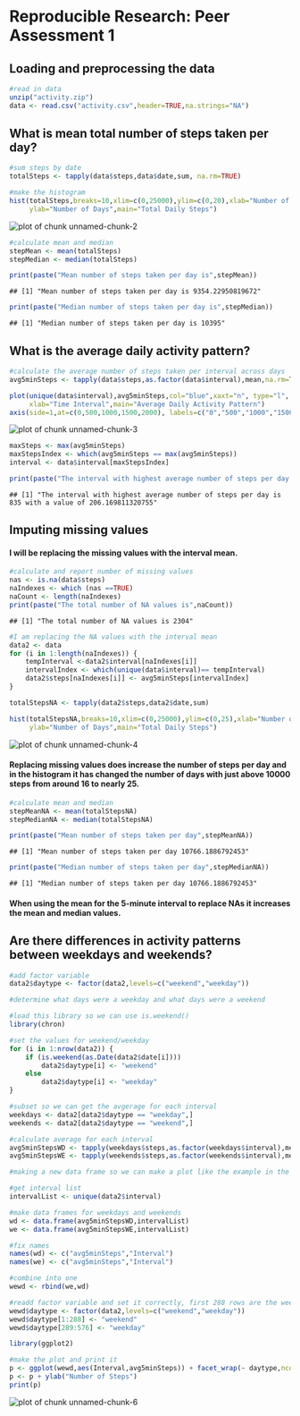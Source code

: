 # Reproducible Research: Peer Assessment 1


## Loading and preprocessing the data


```r
#read in data
unzip("activity.zip")
data <- read.csv("activity.csv",header=TRUE,na.strings="NA")
```

## What is mean total number of steps taken per day?

```r
#sum steps by date
totalSteps <- tapply(data$steps,data$date,sum, na.rm=TRUE)

#make the histogram
hist(totalSteps,breaks=10,xlim=c(0,25000),ylim=c(0,20),xlab="Number of Steps",
     ylab="Number of Days",main="Total Daily Steps")
```

![plot of chunk unnamed-chunk-2](figure/unnamed-chunk-2.png) 

```r
#calculate mean and median
stepMean <- mean(totalSteps)
stepMedian <- median(totalSteps)

print(paste("Mean number of steps taken per day is",stepMean))
```

```
## [1] "Mean number of steps taken per day is 9354.22950819672"
```

```r
print(paste("Median number of steps taken per day is",stepMedian))
```

```
## [1] "Median number of steps taken per day is 10395"
```

## What is the average daily activity pattern?

```r
#calculate the average number of steps taken per interval across days
avg5minSteps <- tapply(data$steps,as.factor(data$interval),mean,na.rm=TRUE) 

plot(unique(data$interval),avg5minSteps,col="blue",xaxt="n", type="l", ylab="Average Number of Steps",
     xlab="Time Interval",main="Average Daily Activity Pattern")
axis(side=1,at=c(0,500,1000,1500,2000), labels=c("0","500","1000","1500","2000"))
```

![plot of chunk unnamed-chunk-3](figure/unnamed-chunk-3.png) 

```r
maxSteps <- max(avg5minSteps)
maxStepsIndex <- which(avg5minSteps == max(avg5minSteps))
interval <- data$interval[maxStepsIndex]

print(paste("The interval with highest average number of steps per day is",interval,"with a value of",maxSteps))
```

```
## [1] "The interval with highest average number of steps per day is 835 with a value of 206.169811320755"
```

## Imputing missing values
#### I will be replacing the missing values with the interval mean.

```r
#calculate and report number of missing values
nas <- is.na(data$steps)
naIndexes <- which (nas ==TRUE)
naCount <- length(naIndexes)
print(paste("The total number of NA values is",naCount))
```

```
## [1] "The total number of NA values is 2304"
```

```r
#I am replacing the NA values with the interval mean
data2 <- data
for (i in 1:length(naIndexes)) {
    tempInterval <-data2$interval[naIndexes[i]]
    intervalIndex <- which(unique(data$interval)== tempInterval)
    data2$steps[naIndexes[i]] <- avg5minSteps[intervalIndex]
}

totalStepsNA <- tapply(data2$steps,data2$date,sum)

hist(totalStepsNA,breaks=10,xlim=c(0,25000),ylim=c(0,25),xlab="Number of Steps",
     ylab="Number of Days",main="Total Daily Steps")
```

![plot of chunk unnamed-chunk-4](figure/unnamed-chunk-4.png) 

#### Replacing missing values does increase the number of steps per day and in the histogram it has changed the number of days with just above 10000 steps from around 16 to nearly 25.

```r
#calculate mean and median
stepMeanNA <- mean(totalStepsNA)
stepMedianNA <- median(totalStepsNA)

print(paste("Mean number of steps taken per day",stepMeanNA))
```

```
## [1] "Mean number of steps taken per day 10766.1886792453"
```

```r
print(paste("Median number of steps taken per day",stepMedianNA))
```

```
## [1] "Median number of steps taken per day 10766.1886792453"
```
#### When using the mean for the 5-minute interval to replace NAs it increases the mean and median values.

## Are there differences in activity patterns between weekdays and weekends?

```r
#add factor variable
data2$daytype <- factor(data2,levels=c("weekend","weekday"))

#determine what days were a weekday and what days were a weekend

#load this library so we can use is.weekend()
library(chron)

#set the values for weekend/weekday
for (i in 1:nrow(data2)) {
    if (is.weekend(as.Date(data2$date[i])))
        data2$daytype[i] <- "weekend"
    else
        data2$daytype[i] <- "weekday"
}

#subset so we can get the avgerage for each interval
weekdays <- data2[data2$daytype == "weekday",]
weekends <- data2[data2$daytype == "weekend",]

#calculate average for each interval
avg5minStepsWD <- tapply(weekdays$steps,as.factor(weekdays$interval),mean)
avg5minStepsWE <- tapply(weekends$steps,as.factor(weekends$interval),mean) 

#making a new data frame so we can make a plot like the example in the assignment

#get interval list
intervalList <- unique(data2$interval)

#make data frames for weekdays and weekends
wd <- data.frame(avg5minStepsWD,intervalList)
we <- data.frame(avg5minStepsWE,intervalList)

#fix names
names(wd) <- c("avg5minSteps","Interval")
names(we) <- c("avg5minSteps","Interval")

#combine into one
wewd <- rbind(we,wd)

#readd factor variable and set it correctly, first 288 rows are the weekend averages, next 288 are weekday averages
wewd$daytype <- factor(data2,levels=c("weekend","weekday"))
wewd$daytype[1:288] <- "weekend"
wewd$daytype[289:576] <- "weekday"

library(ggplot2)

#make the plot and print it
p <- ggplot(wewd,aes(Interval,avg5minSteps)) + facet_wrap(~ daytype,ncol=1) + geom_line(colour ="#000099") 
p <- p + ylab("Number of Steps")
print(p)
```

![plot of chunk unnamed-chunk-6](figure/unnamed-chunk-6.png) 
